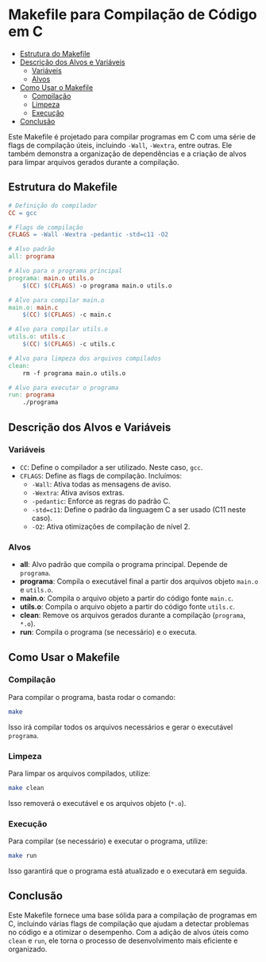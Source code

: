 # Makefile para Compilação de Código em C

<!-- toc -->
- [Estrutura do Makefile](#estrutura-do-makefile)
- [Descrição dos Alvos e Variáveis](#descrição-dos-alvos-e-variáveis)
  - [Variáveis](#variáveis)
  - [Alvos](#alvos)
- [Como Usar o Makefile](#como-usar-o-makefile)
  - [Compilação](#compilação)
  - [Limpeza](#limpeza)
  - [Execução](#execução)
- [Conclusão](#conclusão)
<!-- toc -->

Este Makefile é projetado para compilar programas em C com uma série de flags de compilação úteis, incluindo `-Wall`, `-Wextra`, entre outras. Ele também demonstra a organização de dependências e a criação de alvos para limpar arquivos gerados durante a compilação.

## Estrutura do Makefile

```makefile
# Definição do compilador
CC = gcc

# Flags de compilação
CFLAGS = -Wall -Wextra -pedantic -std=c11 -O2

# Alvo padrão
all: programa

# Alvo para o programa principal
programa: main.o utils.o
    $(CC) $(CFLAGS) -o programa main.o utils.o

# Alvo para compilar main.o
main.o: main.c
    $(CC) $(CFLAGS) -c main.c

# Alvo para compilar utils.o
utils.o: utils.c
    $(CC) $(CFLAGS) -c utils.c

# Alvo para limpeza dos arquivos compilados
clean:
    rm -f programa main.o utils.o

# Alvo para executar o programa
run: programa
    ./programa
```

## Descrição dos Alvos e Variáveis

### Variáveis

- `CC`: Define o compilador a ser utilizado. Neste caso, `gcc`.
- `CFLAGS`: Define as flags de compilação. Incluímos:
  - `-Wall`: Ativa todas as mensagens de aviso.
  - `-Wextra`: Ativa avisos extras.
  - `-pedantic`: Enforce as regras do padrão C.
  - `-std=c11`: Define o padrão da linguagem C a ser usado (C11 neste caso).
  - `-O2`: Ativa otimizações de compilação de nível 2.

### Alvos

- **all**: Alvo padrão que compila o programa principal. Depende de `programa`.
- **programa**: Compila o executável final a partir dos arquivos objeto `main.o` e `utils.o`.
- **main.o**: Compila o arquivo objeto a partir do código fonte `main.c`.
- **utils.o**: Compila o arquivo objeto a partir do código fonte `utils.c`.
- **clean**: Remove os arquivos gerados durante a compilação (`programa`, `*.o`).
- **run**: Compila o programa (se necessário) e o executa.

## Como Usar o Makefile

### Compilação

Para compilar o programa, basta rodar o comando:

```sh
make
```

Isso irá compilar todos os arquivos necessários e gerar o executável `programa`.

### Limpeza

Para limpar os arquivos compilados, utilize:

```sh
make clean
```

Isso removerá o executável e os arquivos objeto (`*.o`).

### Execução

Para compilar (se necessário) e executar o programa, utilize:

```sh
make run
```

Isso garantirá que o programa está atualizado e o executará em seguida.

## Conclusão

Este Makefile fornece uma base sólida para a compilação de programas em C, incluindo várias flags de compilação que ajudam a detectar problemas no código e a otimizar o desempenho. Com a adição de alvos úteis como `clean` e `run`, ele torna o processo de desenvolvimento mais eficiente e organizado.
